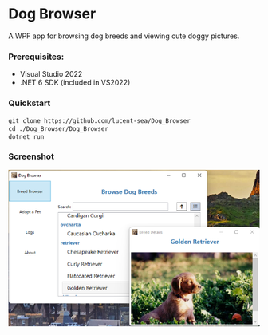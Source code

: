 # Dog Browser
A WPF app for browsing dog breeds and viewing cute doggy pictures.

### Prerequisites:
- Visual Studio 2022
- .NET 6 SDK (included in VS2022)

### Quickstart
```
git clone https://github.com/lucent-sea/Dog_Browser
cd ./Dog_Browser/Dog_Browser
dotnet run
```

### Screenshot
![Dog Browser Screenshot](DogBrowser.png)